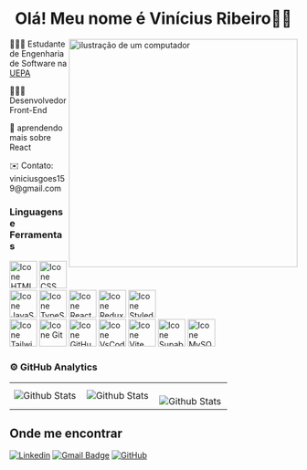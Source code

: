 <div align="center">
  <h1>Olá! Meu nome é Vinícius Ribeiro👋😄</h1>
</div>

<img src="https://raw.githubusercontent.com/MicaelliMedeiros/micaellimedeiros/master/image/computer-illustration.png" alt="ilustração de um computador" min-width="400px" max-width="400px" width="400px" align="right">

<p align="left">👨🏻‍🎓 Estudante de Engenharia de Software na <a href="https://www.uepa.br/" target="_blank">UEPA</a></p>
<p align="left">👨🏻‍💻 Desenvolvedor Front-End</p>
<p align="left">🌱 aprendendo mais sobre React</p>
<p align="left">✉️ Contato: viniciusgoes159@gmail.com</p>

<!-- <h2 align="center"> <a href="https://viniciusrbr.github.io/PortifolioPage/" target="_blank">My portfolio page</h2> -->
 
<h3 align="left">Linguagens e Ferramentas</h3>

<div align="left">
  <img height="48px" width="48px" alt="Icone HTML" src="https://skillicons.dev/icons?i=html"/>
  <img height="48px" width="48px" alt="Icone CSS" src="https://skillicons.dev/icons?i=css"/>
  <img height="48px" width="48px" alt="Icone JavaScript" src="https://skillicons.dev/icons?i=javascript"/>
  <img height="48px" width="48px" alt="Icone TypeScript" src="https://skillicons.dev/icons?i=typescript"/>
  <img height="48px" width="48px" alt="Icone React" src="https://skillicons.dev/icons?i=react"/>
  <img height="48px" width="48px" alt="Icone Redux" src="https://skillicons.dev/icons?i=redux"/>
  <img height="48px" width="48px" alt="Icone Styled-Componets" src="https://skillicons.dev/icons?i=styledcomponents"/>
</div>

<div align="left">
  <img height="48px" width="48px" alt="Icone Tailwind CSS" src="https://skillicons.dev/icons?i=tailwind"/>
  <img height="48px" width="48px" alt="Icone Git" src="https://skillicons.dev/icons?i=git"/>
  <img height="48px" width="48px" alt="Icone GitHub" src="https://skillicons.dev/icons?i=github"/>
  <img height="48px" width="48px" alt="Icone VsCode" src="https://skillicons.dev/icons?i=vscode"/>
  <img height="48px" width="48px" alt="Icone Vite" src="https://skillicons.dev/icons?i=vite"/>
  <img height="48px" width="48px" alt="Icone Supabase" src="https://skillicons.dev/icons?i=supabase"/>
  <img height="48px" width="48px" alt="Icone MySQL" src="https://skillicons.dev/icons?i=mysql"/>
</div>


### ⚙️ GitHub Analytics

<table>
  <tr>
    <td>
      <img
        align="left"
        src="https://github-readme-stats.vercel.app/api?username=Viniciusrbr&theme=react&hide_border=false&include_all_commits=true&show_icons=true"
        alt="Github Stats"
      />
    </td>
    <td>
      <img
        align="left"
        src="https://github-readme-stats.vercel.app/api/top-langs/?username=Viniciusrbr&theme=react&hide_border=false&include_all_commits=true&count_private=true&layout=compact"
        alt="Github Stats"
      />
    </td>
    <td>
      <br />
      <img
        align="left"
        src="https://github-readme-streak-stats.herokuapp.com/?user=Viniciusrbr&theme=react&hide_border=false"
        alt="Github Stats"
      />
    </td>
  </tr>
</table>


## Onde me encontrar

[![Linkedin](https://img.shields.io/badge/-viniciusrbr-blue?style=flat-square&logo=Linkedin&logoColor=white&link=https://www.linkedin.com/in/viniciusrbr/)](https://www.linkedin.com/in/viniciusrbr/)
[![Gmail Badge](https://img.shields.io/badge/-viniciusgoes159@gmail.com.com-006bed?style=flat-square&logo=Gmail&logoColor=white&link=mailto:viniciusgoes159@gmail.com)](mailto:viniciusgoes159@gmail.com)
[![GitHub](https://img.shields.io/github/followers/Viniciusrbr?label=follow&style=social)](https://github.com/Viniciusrbr)






